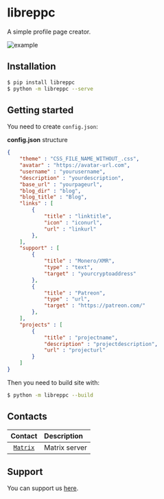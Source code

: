 # libreppc 

A simple profile page creator.

![example](resources/example.png "Profile example")

## Installation

```sh
$ pip install libreppc
$ python -m libreppc --serve
```

## Getting started

You need to create `config.json`:

**config.json** structure
```json
{
    "theme" : "CSS_FILE_NAME_WITHOUT_.css",
    "avatar" : "https://avatar-url.com",
    "username" : "yourusername",
    "description" : "yourdescription",
    "base_url" : "yourpageurl",
    "blog_dir" : "blog",
    "blog_title" : "Blog",
    "links" : [
        {
            "title" : "linktitle",
            "icon" : "iconurl",
            "url" : "linkurl"
        },
    ],
    "support" : [
        {
            "title" : "Monero/XMR",
            "type" : "text",
            "target" : "yourcryptoaddress"
        },
        {
            "title" : "Patreon",
            "type" : "url",
            "target" : "https://patreon.com/"
        },
    ],
    "projects" : [
        {
            "title" : "projectname",
            "description" : "projectdescription",
            "url" : "projecturl"
        }
    ]
}
```

Then you need to build site with:

```sh
$ python -m libreppc --build
```

## Contacts

| Contact                                               | Description       |
| :---:                                                 | :---              |
| [`Matrix`](https://matrix.to/#/#librehub:matrix.org)  | Matrix server     |

## Support

You can support us [here](https://warlock.codeberg.page).


